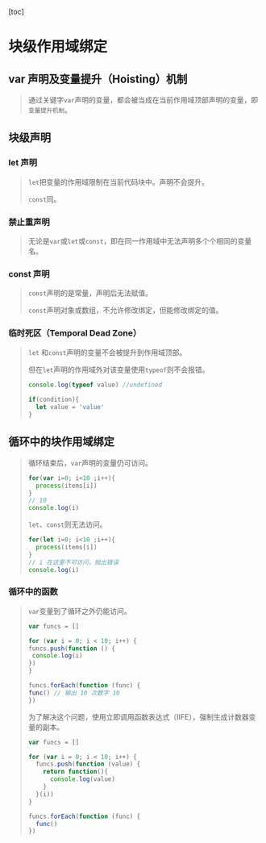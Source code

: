 [toc]

# 块级作用域绑定

## var 声明及变量提升（Hoisting）机制

> 通过关键字`var`声明的变量，都会被当成在当前作用域顶部声明的变量，即`变量提升机制`。

## 块级声明

### let 声明

> `let`把变量的作用域限制在当前代码块中。声明不会提升。
>
> `const`同。

### 禁止重声明

> 无论是`var`或`let`或`const`，即在同一作用域中无法声明多个个相同的变量名。

### const 声明

> `const`声明的是常量，声明后无法赋值。
>
> `const`声明对象或数组，不允许修改绑定，但能修改绑定的值。

### 临时死区（Temporal Dead Zone）

> `let` 和`const`声明的变量不会被提升到作用域顶部。
>
> 但在`let`声明的作用域外对该变量使用`typeof`则不会报错。
>
> ```js
> console.log(typeof value) //undefined
>     
> if(condition){
>   let value = 'value'
> }
> ```

## 循环中的块作用域绑定

> 循环结束后，`var`声明的变量仍可访问。
>
> ```js
> for(var i=0; i<10 ;i++){
>   process(items[i])
> }
> // 10
> console.log(i)
> ```
>
> `let`、`const`则无法访问。
>
> ```js
> for(let i=0; i<10 ;i++){
>   process(items[i])
> }
> // i 在这里不可访问，抛出错误
> console.log(i)
> ```

### 循环中的函数

> `var`变量到了循环之外仍能访问。
>
> ```js
> var funcs = []
> 
> for (var i = 0; i < 10; i++) {
> funcs.push(function () {
>  console.log(i)
> })
> }
> 
> funcs.forEach(function (func) {
> func() // 输出 10 次数字 10
> })
> 
> ```
>
> 为了解决这个问题，使用立即调用函数表达式（IIFE），强制生成计数器变量的副本。
>
> ```js
> var funcs = []
> 
> for (var i = 0; i < 10; i++) {
>   funcs.push(function (value) {
>     return function(){
>       console.log(value)
>     }
>   }(i))
> }
> 
> funcs.forEach(function (func) {
>   func()
> })
> ```
>
> 



